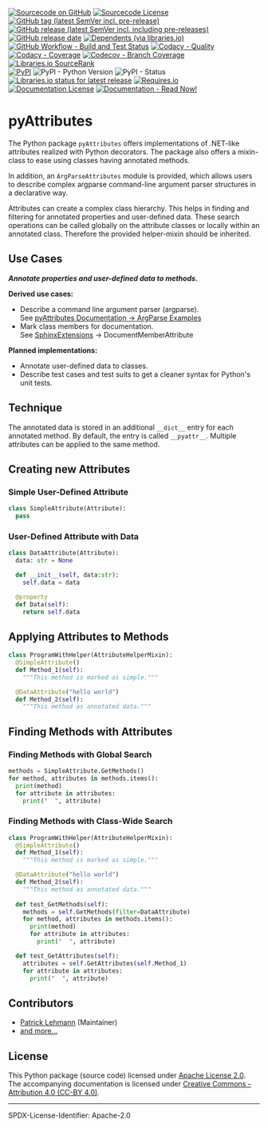 [![Sourcecode on GitHub](https://img.shields.io/badge/pyTooling-pyAttributes-323131.svg?logo=github&longCache=true)](https://GitHub.com/pyTooling/pyAttributes)
[![Sourcecode License](https://img.shields.io/pypi/l/pyAttributes?logo=GitHub&label=code%20license)](LICENSE.md)
[![GitHub tag (latest SemVer incl. pre-release)](https://img.shields.io/github/v/tag/pyTooling/pyAttributes?logo=GitHub&include_prereleases)](https://GitHub.com/pyTooling/pyAttributes/tags)
[![GitHub release (latest SemVer incl. including pre-releases)](https://img.shields.io/github/v/release/pyTooling/pyAttributes?logo=GitHub&include_prereleases)](https://GitHub.com/pyTooling/pyAttributes/releases/latest)
[![GitHub release date](https://img.shields.io/github/release-date/pyTooling/pyAttributes?logo=GitHub)](https://GitHub.com/pyTooling/pyAttributes/releases)
[![Dependents (via libraries.io)](https://img.shields.io/librariesio/dependents/pypi/pyAttributes?logo=librariesdotio)](https://GitHub.com/pyTooling/pyAttributes/network/dependents)  
[![GitHub Workflow - Build and Test Status](https://img.shields.io/github/workflow/status/pyTooling/pyAttributes/Unit%20Testing,%20Coverage%20Collection,%20Package,%20Release,%20Documentation%20and%20Publish?label=Pipeline&logo=GitHub%20Actions&logoColor=FFFFFF)](https://GitHub.com/pyTooling/pyAttributes/actions/workflows/Pipeline.yml)
[![Codacy - Quality](https://img.shields.io/codacy/grade/b63aac7ef7e34baf829f11a61574bbaf?logo=Codacy)](https://www.codacy.com/gh/pyTooling/pyAttributes)
[![Codacy - Coverage](https://img.shields.io/codacy/coverage/b63aac7ef7e34baf829f11a61574bbaf?logo=Codacy)](https://www.codacy.com/gh/pyTooling/pyAttributes)
[![Codecov - Branch Coverage](https://img.shields.io/codecov/c/github/pyTooling/pyAttributes?logo=Codecov)](https://codecov.io/gh/pyTooling/pyAttributes)
[![Libraries.io SourceRank](https://img.shields.io/librariesio/sourcerank/pypi/pyAttributes?logo=librariesdotio)](https://libraries.io/github/pyTooling/pyAttributes/sourcerank)  
[![PyPI](https://img.shields.io/pypi/v/pyAttributes?logo=PyPI&logoColor=FBE072)](https://pypi.org/project/pyAttributes/)
![PyPI - Python Version](https://img.shields.io/pypi/pyversions/pyAttributes?logo=PyPI&logoColor=FBE072)
![PyPI - Status](https://img.shields.io/pypi/status/pyAttributes?logo=PyPI&logoColor=FBE072)
[![Libraries.io status for latest release](https://img.shields.io/librariesio/release/pypi/pyAttributes?logo=librariesdotio)](https://libraries.io/github/pyTooling/pyAttributes)
[![Requires.io](https://img.shields.io/requires/github/pyTooling/pyAttributes)](https://requires.io/github/pyTooling/pyAttributes/requirements/?branch=main)  
[![Documentation License](https://img.shields.io/badge/doc%20license-CC--BY%204.0-green?logo=readthedocs)](doc/Doc-License.rst)
[![Documentation - Read Now!](https://img.shields.io/badge/doc-read%20now%20%E2%9E%9A-blueviolet?logo=readthedocs)](https://pyTooling.GitHub.io/pyAttributes)

# pyAttributes

The Python package `pyAttributes` offers implementations of .NET-like attributes
realized with Python decorators. The package also offers a mixin-class to ease
using classes having annotated methods.

In addition, an `ArgParseAttributes` module is provided, which allows users to
describe complex argparse command-line argument parser structures in a declarative
way.

Attributes can create a complex class hierarchy. This helps in finding and
filtering for annotated properties and user-defined data. These search operations
can be called globally on the attribute classes or locally within an annotated
class. Therefore the provided helper-mixin should be inherited.


## Use Cases

***Annotate properties and user-defined data to methods.***

**Derived use cases:**
* Describe a command line argument parser (argparse).  
  See [pyAttributes Documentation -> ArgParse Examples](https://pyTooling.GitHub.io/pyAttributes/ArgParse.html)
* Mark class members for documentation.  
  See [SphinxExtensions](https://sphinxextensions.readthedocs.io/en/latest/) -> DocumentMemberAttribute

**Planned implementations:**
* Annotate user-defined data to classes.
* Describe test cases and test suits to get a cleaner syntax for Python's unit tests.


## Technique

The annotated data is stored in an additional ``__dict__`` entry for each
annotated method. By default, the entry is called ``__pyattr__``. Multiple
attributes can be applied to the same method.



## Creating new Attributes
### Simple User-Defined Attribute

```python
class SimpleAttribute(Attribute):
  pass
```

### User-Defined Attribute with Data

```python
class DataAttribute(Attribute):
  data: str = None

  def __init__(self, data:str):
    self.data = data

  @property
  def Data(self):
    return self.data
```


## Applying Attributes to Methods

```python
class ProgramWithHelper(AttributeHelperMixin):
  @SimpleAttribute()
  def Method_1(self):
    """This method is marked as simple."""

  @DataAttribute("hello world")
  def Method_2(self):
    """This method as annotated data."""
```

## Finding Methods with Attributes
### Finding Methods with Global Search

```python
methods = SimpleAttribute.GetMethods()
for method, attributes in methods.items():
  print(method)
  for attribute in attributes:
    print("  ", attribute)
```

### Finding Methods with Class-Wide Search

```python
class ProgramWithHelper(AttributeHelperMixin):
  @SimpleAttribute()
  def Method_1(self):
    """This method is marked as simple."""

  @DataAttribute("hello world")
  def Method_2(self):
    """This method as annotated data."""
 
  def test_GetMethods(self):
    methods = self.GetMethods(filter=DataAttribute)
    for method, attributes in methods.items():
      print(method)
      for attribute in attributes:
        print("  ", attribute)

  def test_GetAttributes(self):
    attributes = self.GetAttributes(self.Method_1)
    for attribute in attributes:
      print("  ", attribute)
```


## Contributors

* [Patrick Lehmann](https://GitHub.com/Paebbels) (Maintainer)
* [and more...](https://GitHub.com/pyTooling/pyAttributes/graphs/contributors) 


## License

This Python package (source code) licensed under [Apache License 2.0](LICENSE.md).  
The accompanying documentation is licensed under [Creative Commons - Attribution 4.0 (CC-BY 4.0)](doc/Doc-License.rst).


-------------------------

SPDX-License-Identifier: Apache-2.0
